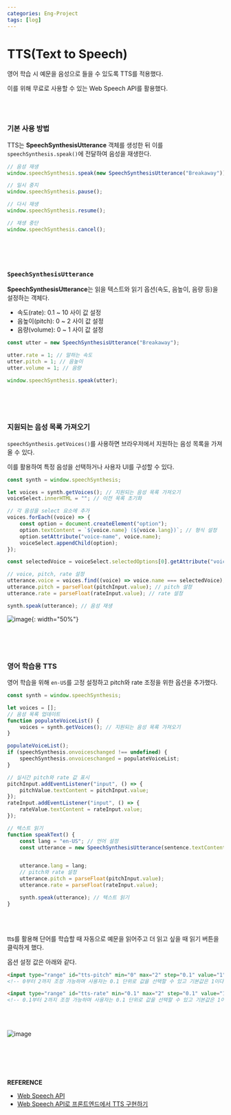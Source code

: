 ```yaml
---
categories: Eng-Project
tags: [log]
---
```


# TTS(Text to Speech) 
영어 학습 시 예문을 음성으로 들을 수 있도록 TTS를 적용했다.   

이를 위해 무료로 사용할 수 있는 Web Speech API를 활용했다. 

<br><br>   

### 기본 사용 방법
TTS는 **SpeechSynthesisUtterance** 객체를 생성한 뒤 이를 `speechSynthesis.speak()`에 전달하여 음성을 재생한다.

```js
// 음성 재생
window.speechSynthesis.speak(new SpeechSynthesisUtterance("Breakaway"));

// 일시 중지
window.speechSynthesis.pause();

// 다시 재생
window.speechSynthesis.resume();

// 재생 중단
window.speechSynthesis.cancel();
```

<br><br><br>     

### `SpeechSynthesisUtterance`
**SpeechSynthesisUtterance**는 읽을 텍스트와 읽기 옵션(속도, 음높이, 음량 등)을 설정하는 객체다.

- 속도(rate): 0.1 ~ 10 사이 값 설정          
- 음높이(pitch): 0 ~ 2 사이 값 설정         
- 음량(volume): 0 ~ 1 사이 값 설정
  
```js
const utter = new SpeechSynthesisUtterance("Breakaway");

utter.rate = 1; // 말하는 속도
utter.pitch = 1; // 음높이
utter.volume = 1; // 음량

window.speechSynthesis.speak(utter);
```
           
<br><br><br>      

### 지원되는 음성 목록 가져오기
`speechSynthesis.getVoices()`를 사용하면 브라우저에서 지원하는 음성 목록을 가져올 수 있다.    

이를 활용하여 특정 음성을 선택하거나 사용자 UI를 구성할 수 있다.  
 
```js
const synth = window.speechSynthesis;

let voices = synth.getVoices(); // 지원되는 음성 목록 가져오기
voiceSelect.innerHTML = ""; // 이전 목록 초기화 

// 각 음성을 select 요소에 추가
voices.forEach((voice) => {   
    const option = document.createElement("option");
    option.textContent = `${voice.name} (${voice.lang})`; // 형식 설정
    option.setAttribute("voice-name", voice.name);
    voiceSelect.appendChild(option);    
});

const selectedVoice = voiceSelect.selectedOptions[0].getAttribute("voice-name");   

// voice, pitch, rate 설정
utterance.voice = voices.find((voice) => voice.name === selectedVoice); // 선택된 음성 적용
utterance.pitch = parseFloat(pitchInput.value); // pitch 설정
utterance.rate = parseFloat(rateInput.value); // rate 설정 

synth.speak(utterance); // 음성 재생
```
 
![image](https://github.com/user-attachments/assets/4a28c32b-d149-40ba-a1af-5fecc02a8398){: width="50%"}  

<br><br><br>      
 
### 영어 학습용 TTS    
영어 학습을 위해 `en-US`를 고정 설정하고 pitch와 rate 조정을 위한 옵션을 추가했다.  
```js
const synth = window.speechSynthesis;

let voices = [];
// 음성 목록 업데이트
function populateVoiceList() {
    voices = synth.getVoices(); // 지원되는 음성 목록 가져오기
}

populateVoiceList();
if (speechSynthesis.onvoiceschanged !== undefined) {
    speechSynthesis.onvoiceschanged = populateVoiceList;
}

// 실시간 pitch와 rate 값 표시  
pitchInput.addEventListener("input", () => {
    pitchValue.textContent = pitchInput.value;
});
rateInput.addEventListener("input", () => {
    rateValue.textContent = rateInput.value;
});

// 텍스트 읽기
function speakText() {
    const lang = "en-US"; // 언어 설정  
    const utterance = new SpeechSynthesisUtterance(sentence.textContent);


    utterance.lang = lang;
    // pitch와 rate 설정
    utterance.pitch = parseFloat(pitchInput.value);
    utterance.rate = parseFloat(rateInput.value);

    synth.speak(utterance); // 텍스트 읽기  
}
```

<br><br> 

tts를 활용해 단어를 학습할 때 자동으로 예문을 읽어주고 더 읽고 싶을 때 읽기 버튼을 클릭하게 했다.

옵션 설정 값은 아래와 같다.    

```html
<input type="range" id="tts-pitch" min="0" max="2" step="0.1" value="1" />
<!-- 0부터 2까지 조정 가능하며 사용자는 0.1 단위로 값을 선택할 수 있고 기본값은 1이다. -->

<input type="range" id="tts-rate" min="0.1" max="2" step="0.1" value="1" />
<!-- 0.1부터 2까지 조정 가능하며 사용자는 0.1 단위로 값을 선택할 수 있고 기본값은 1이다. -->
```
<br><br>

![image](https://github.com/user-attachments/assets/ba4197bf-5e5e-4140-89a4-ba4a7edc761b)


<br><br><br><br>   

**REFERENCE**          
- [Web Speech API](https://developer.mozilla.org/en-US/docs/Web/API/Web_Speech_API)    
- [Web Speech API로 프론트엔드에서 TTS 구현하기](https://wormwlrm.github.io/2024/03/09/Web-Speech-API.html)    
